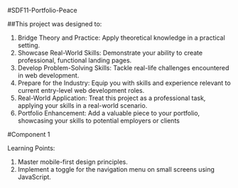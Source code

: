 #SDF11-Portfolio-Peace

##This project was designed to:

1. Bridge Theory and Practice: Apply theoretical knowledge in a practical setting.
2. Showcase Real-World Skills: Demonstrate your ability to create professional, functional landing pages.
3. Develop Problem-Solving Skills: Tackle real-life challenges encountered in web development.
4. Prepare for the Industry: Equip you with skills and experience relevant to current entry-level web development roles.
5. Real-World Application: Treat this project as a professional task, applying your skills in a real-world scenario.
6. Portfolio Enhancement: Add a valuable piece to your portfolio, showcasing your skills to potential employers or clients

#Component 1

Learning Points:

1. Master mobile-first design principles.
2. Implement a toggle for the navigation menu on small screens using JavaScript.